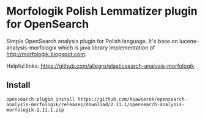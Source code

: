 # Morfologik Polish Lemmatizer plugin for OpenSearch
Simple OpenSearch analysis plugin for Polish language. It's base on lucene-analysis-morfologik which is java library
implementation of http://morfologik.blogspot.com.

Helpful links:
https://github.com/allegro/elasticsearch-analysis-morfologik

## Install
```opensearch-plugin install https://github.com/Ksawierek/opensearch-analysis-morfologik/releases/download/2.11.1/opensearch-analysis-morfologik-2.11.1.zip```